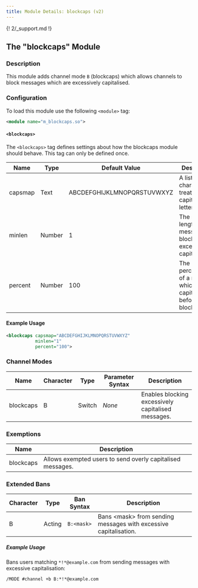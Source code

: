 ```yaml
---
title: Module Details: blockcaps (v2)
---
```


{! 2/_support.md !}

## The "blockcaps" Module

### Description

This module adds channel mode `B` (blockcaps) which allows channels to block messages which are excessively capitalised.

### Configuration

To load this module use the following `<module>` tag:

```xml
<module name="m_blockcaps.so">
```

#### `<blockcaps>`

The `<blockcaps>` tag defines settings about how the blockcaps module should behave. This tag can only be defined once.

Name    | Type   | Default Value              | Description
------- | ------ | -------------------------- | -----------
capsmap | Text   | ABCDEFGHIJKLMNOPQRSTUVWXYZ | A list of characters to treat as capital letters.
minlen  | Number | 1                          | The minimum length of a message to block excessive capitalisation.
percent | Number | 100                        | The percentage of a message which can be capitalised before it is blocked.

#### Example Usage

```xml
<blockcaps capsmap="ABCDEFGHIJKLMNOPQRSTUVWXYZ"
           minlen="1"
           percent="100">
```

### Channel Modes

Name      | Character | Type   | Parameter Syntax | Description
--------- | --------- | ------ | ---------------- | -----------
blockcaps | B         | Switch | *None*           | Enables blocking excessively capitalised messages.

### Exemptions

Name      | Description
--------- | -----------
blockcaps | Allows exempted users to send overly capitalised messages.

### Extended Bans

Character | Type   | Ban Syntax | Description
--------- | ------ | ---------- | -----------
B         | Acting | `B:<mask>` | Bans &lt;mask&gt; from sending messages with excessive capitalisation.

##### Example Usage

Bans users matching `*!*@example.com` from sending messages with excessive capitalisation:

```plaintext
/MODE #channel +b B:*!*@example.com
```
